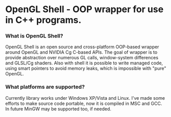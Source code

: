 # OpenGL Shell - OOP wrapper for use in C++ programs. #

### What is OpenGL Shell? ###

OpenGL Shell is an open source and cross-platform OOP-based wrapper around OpenGL and NVIDIA Cg C-based APIs. The goal of wrapper is to provide abstraction over numerous GL calls, window-system differences and GLSL/Cg shaders. Also with shell it is possible to write managed code, using smart pointers to avoid memory leaks, which is impossible with "pure" OpenGL.

### What platforms are supported? ###

Currently library works under Windows XP/Vista and Linux. I've made some efforts to make source code portable, now it is compiled in MSC and GCC. In future MinGW may be supported too, if needed.